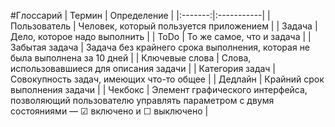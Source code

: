#Глоссарий
| Термин | Определение |
|:-------:|:-----------|
| Пользователь    | Человек, который пользуется приложением |
| Задача          | Дело, которое надо выполнить | 
| ToDo            | То же самое, что и задача |
| Забытая задача  | Задача без крайнего срока выполнения, которая не была выполнена за 10 дней |
| Ключевые слова  | Слова, использовавшиеся для описания задачи |
| Категория задач | Совокупность задач, имеющих что-то общее |
| Дедлайн         | Крайний срок выполнения задачи |
| Чекбокс         | Элемент графического интерфейса, позволяющий пользователю управлять параметром с двумя состояниями — ☑ включено и ☐ выключено |
